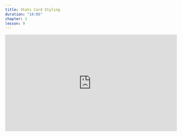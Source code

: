 ```yaml
---
title: Stats Card Styling
duration: "18:06"
chapter: 1
lesson: 9
---
```


<iframe width="560" height="315" src="https://www.youtube.com/embed/OR6IepFqt-4" title="YouTube video player" frameborder="0" allow="accelerometer; autoplay; clipboard-write; encrypted-media; gyroscope; picture-in-picture; web-share" allowfullscreen></iframe>